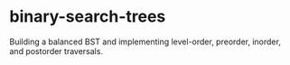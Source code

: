 # binary-search-trees
Building a balanced BST and implementing level-order, preorder, inorder, and postorder traversals.
